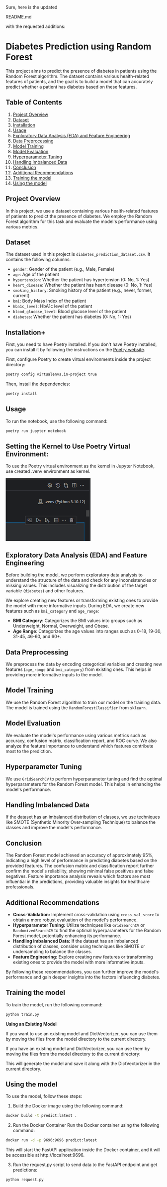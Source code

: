 Sure, here is the updated 

README.md

 with the requested additions:

# Diabetes Prediction using Random Forest

This project aims to predict the presence of diabetes in patients using the Random Forest algorithm. The dataset contains various health-related features of patients, and the goal is to build a model that can accurately predict whether a patient has diabetes based on these features.

## Table of Contents

1. [Project Overview](#project-overview)
2. [Dataset](#dataset)
3. [Installation](#installation)
4. [Usage](#usage)
5. [Exploratory Data Analysis (EDA) and Feature Engineering](#exploratory-data-analysis-eda-and-feature-engineering)
6. [Data Preprocessing](#data-preprocessing)
7. [Model Training](#model-training)
8. [Model Evaluation](#model-evaluation)
9. [Hyperparameter Tuning](#hyperparameter-tuning)
10. [Handling Imbalanced Data](#handling-imbalanced-data)
11. [Conclusion](#conclusion)
12. [Additional Recommendations](#additional-recommendations)
13. [Training the model](#training-the-model)
13. [Using the model](#using-the-model)

## Project Overview

In this project, we use a dataset containing various health-related features of patients to predict the presence of diabetes. We employ the Random Forest algorithm for this task and evaluate the model's performance using various metrics.

## Dataset

The dataset used in this project is `diabetes_prediction_dataset.csv`. It contains the following columns:

- `gender`: Gender of the patient (e.g., Male, Female)
- `age`: Age of the patient
- `hypertension`: Whether the patient has hypertension (0: No, 1: Yes)
- `heart_disease`: Whether the patient has heart disease (0: No, 1: Yes)
- `smoking_history`: Smoking history of the patient (e.g., never, former, current)
- `bmi`: Body Mass Index of the patient
- `hba1c_level`: HbA1c level of the patient
- `blood_glucose_level`: Blood glucose level of the patient
- `diabetes`: Whether the patient has diabetes (0: No, 1: Yes)

## Installation+

First, you need to have Poetry installed. If you don't have Poetry installed, you can install it by following the instructions on the [Poetry website](https://python-poetry.org/docs/#installation).


First, configure Poetry to create virtual environments inside the project directory:

```bash
poetry config virtualenvs.in-project true
```

Then, install the dependencies:

```bash
poetry install
```

## Usage

To run the notebook, use the following command:

```bash
poetry run jupyter notebook
```

## Setting the Kernel to Use Poetry Virtual Environment:

To use the Poetry virtual environment as the kernel in Jupyter Notebook, use created .venv environment as kernel.

![alt text](image.png)



## Exploratory Data Analysis (EDA) and Feature Engineering



Before building the model, we perform exploratory data analysis to understand the structure of the data and check for any inconsistencies or missing values. This includes visualizing the distribution of the target variable (`diabetes`) and other features.

We explore creating new features or transforming existing ones to provide the model with more informative inputs.
During EDA, we create new features such as `bmi_category` and `age_range`:
- **BMI Category**: Categorizes the BMI values into groups such as Underweight, Normal, Overweight, and Obese.
- **Age Range**: Categorizes the age values into ranges such as 0-18, 19-30, 31-45, 46-60, and 60+.

## Data Preprocessing

We preprocess the data by encoding categorical variables and creating new features (`age_range` and `bmi_category`) from existing ones. This helps in providing more informative inputs to the model.

## Model Training

We use the Random Forest algorithm to train our model on the training data. The model is trained using the `RandomForestClassifier` from `sklearn`.

## Model Evaluation

We evaluate the model's performance using various metrics such as accuracy, confusion matrix, classification report, and ROC curve. We also analyze the feature importance to understand which features contribute most to the prediction.

## Hyperparameter Tuning

We use `GridSearchCV` to perform hyperparameter tuning and find the optimal hyperparameters for the Random Forest model. This helps in enhancing the model's performance.

## Handling Imbalanced Data

If the dataset has an imbalanced distribution of classes, we use techniques like SMOTE (Synthetic Minority Over-sampling Technique) to balance the classes and improve the model's performance.

## Conclusion

The Random Forest model achieved an accuracy of approximately 95%, indicating a high level of performance in predicting diabetes based on the provided features. The confusion matrix and classification report further confirm the model's reliability, showing minimal false positives and false negatives. Feature importance analysis reveals which factors are most influential in the predictions, providing valuable insights for healthcare professionals.

## Additional Recommendations

- **Cross-Validation:** Implement cross-validation using `cross_val_score` to obtain a more robust evaluation of the model's performance.
- **Hyperparameter Tuning:** Utilize techniques like `GridSearchCV` or `RandomizedSearchCV` to find the optimal hyperparameters for the Random Forest model, potentially enhancing its performance.
- **Handling Imbalanced Data:** If the dataset has an imbalanced distribution of classes, consider using techniques like SMOTE or undersampling to balance the classes.
- **Feature Engineering:** Explore creating new features or transforming existing ones to provide the model with more informative inputs.

By following these recommendations, you can further improve the model's performance and gain deeper insights into the factors influencing diabetes.

## Training the model
To train the model, run the following command:

```bash
python train.py
```

**Using an Existing Model**

If you want to use an existing model and DictVectorizer, you can use them by moving the files from the model directory to the current directory.


If you have an existing model and DictVectorizer, you can use them by moving the files from the model directory to the current directory:

This will generate the model and save it along with the DictVectorizer in the current directory.

## Using the model

To use the model, follow these steps:

1. Build the Docker image using the following command:

```bash
docker build -t predict:latest .
```

2. Run the Docker Container
Run the Docker container using the following command:

```bash
docker run -d -p 9696:9696 predict:latest
```

This will start the FastAPI application inside the Docker container, and it will be accessible at http://localhost:9696.

3. Run the request.py script to send data to the FastAPI endpoint and get predictions:

```bash
python request.py
```